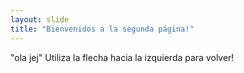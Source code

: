 ```yaml
---
layout: slide
title: "Bienvenidos a la segunda página!"
---
```

"ola jej"
Utiliza la flecha hacia la izquierda para volver!